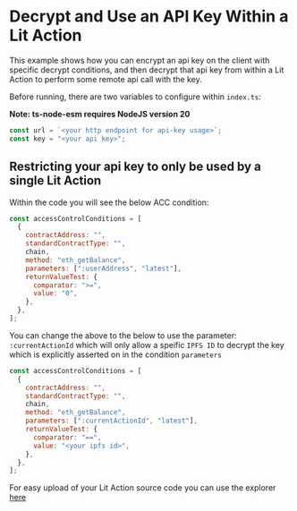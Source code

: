 # Decrypt and Use an API Key Within a Lit Action

This example shows how you can encrypt an api key on the client with specific decrypt conditions, and then decrypt that api key from within a Lit Action to perform some remote api call with the key.

Before running, there are two variables to configure within `index.ts`:

**Note: ts-node-esm requires NodeJS version 20**

```js
const url = `<your http endpoint for api-key usage>`;
const key = "<your api key>";
```

## Restricting your api key to only be used by a single Lit Action

Within the code you will see the below ACC condition:

```js
const accessControlConditions = [
  {
    contractAddress: "",
    standardContractType: "",
    chain,
    method: "eth_getBalance",
    parameters: [":userAddress", "latest"],
    returnValueTest: {
      comparator: ">=",
      value: "0",
    },
  },
];
```

You can change the above to the below to use the parameter: `:currentActionId` which will only allow a speific `IPFS ID` to decrypt the key which is explicitly asserted on in the condition `parameters`

```js
const accessControlConditions = [
  {
    contractAddress: "",
    standardContractType: "",
    chain,
    method: "eth_getBalance",
    parameters: [":currentActionId", "latest"],
    returnValueTest: {
      comparator: "==",
      value: "<your ipfs id>",
    },
  },
];
```

For easy upload of your Lit Action source code you can use the explorer [here](https://explorer.litprotocol.com/create-action)
